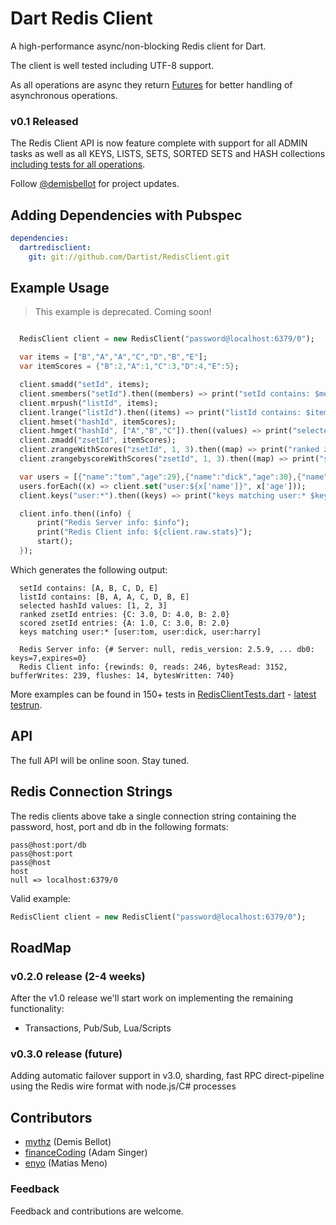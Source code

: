 Dart Redis Client
=================

A high-performance async/non-blocking Redis client for Dart.

The client is well tested including UTF-8 support.

As all operations are async they return [Futures](http://api.dartlang.org/dart_core/Future.html) for better handling of asynchronous operations. 

### v0.1 Released

The Redis Client API is now feature complete with support for all ADMIN tasks as well as all KEYS, LISTS, SETS, SORTED SETS and HASH collections [including tests for all operations](https://github.com/Dartist/RedisClient/blob/master/test/RedisClientTests.dart).

Follow [@demisbellot](http://twitter.com/demisbellot) for project updates.

## Adding Dependencies with Pubspec


```yaml 
dependencies:
  dartredisclient:
    git: git://github.com/Dartist/RedisClient.git
```

 
## Example Usage


> This example is deprecated. Coming soon!

```dart

  RedisClient client = new RedisClient("password@localhost:6379/0");

  var items = ["B","A","A","C","D","B","E"];
  var itemScores = {"B":2,"A":1,"C":3,"D":4,"E":5};

  client.smadd("setId", items);
  client.smembers("setId").then((members) => print("setId contains: $members"));
  client.mrpush("listId", items);
  client.lrange("listId").then((items) => print("listId contains: $items"));
  client.hmset("hashId", itemScores);
  client.hmget("hashId", ["A","B","C"]).then((values) => print("selected hashId values: $values"));
  client.zmadd("zsetId", itemScores);
  client.zrangeWithScores("zsetId", 1, 3).then((map) => print("ranked zsetId entries: $map"));
  client.zrangebyscoreWithScores("zsetId", 1, 3).then((map) => print("scored zsetId entries: $map"));

  var users = [{"name":"tom","age":29},{"name":"dick","age":30},{"name":"harry","age":31}];
  users.forEach((x) => client.set("user:${x['name']}", x['age']));
  client.keys("user:*").then((keys) => print("keys matching user:* $keys"));

  client.info.then((info) {
      print("Redis Server info: $info");
      print("Redis Client info: ${client.raw.stats}");
      start();
  });

```


Which generates the following output:

```
  setId contains: [A, B, C, D, E]
  listId contains: [B, A, A, C, D, B, E]
  selected hashId values: [1, 2, 3]
  ranked zsetId entries: {C: 3.0, D: 4.0, B: 2.0}
  scored zsetId entries: {A: 1.0, C: 3.0, B: 2.0}
  keys matching user:* [user:tom, user:dick, user:harry]

  Redis Server info: {# Server: null, redis_version: 2.5.9, ... db0: keys=7,expires=0}
  Redis Client info: {rewinds: 0, reads: 246, bytesRead: 3152, bufferWrites: 239, flushes: 14, bytesWritten: 740}
```

More examples can be found in 150+ tests in [RedisClientTests.dart](https://github.com/Dartist/RedisClient/blob/master/tests/RedisClientTests.dart) - [latest testrun](https://gist.github.com/2698702).

## API


The full API will be online soon. Stay tuned.


## Redis Connection Strings

The redis clients above take a single connection string containing the password, host, port and db in the following formats:

    pass@host:port/db
    pass@host:port
    pass@host
    host
    null => localhost:6379/0

Valid example:

```dart    
RedisClient client = new RedisClient("password@localhost:6379/0");
```

## RoadMap

### v0.2.0 release (2-4 weeks)

After the v1.0 release we'll start work on implementing the remaining functionality:
  - Transactions, Pub/Sub, Lua/Scripts

### v0.3.0 release (future)

Adding automatic failover support in v3.0, sharding, fast RPC direct-pipeline using the Redis wire format with node.js/C# processes

## Contributors

  - [mythz](https://github.com/mythz) (Demis Bellot)
  - [financeCoding](https://github.com/financeCoding) (Adam Singer)
  - [enyo](https://github.com/enyo) (Matias Meno)


### Feedback 

Feedback and contributions are welcome.

